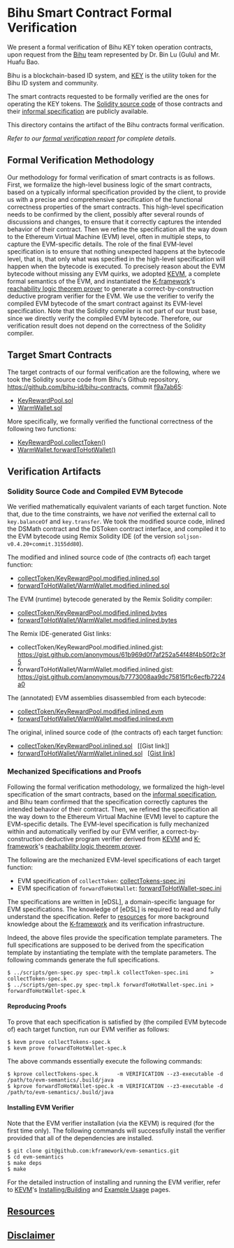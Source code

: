 # Bihu Smart Contract Formal Verification

We present a formal verification of Bihu KEY token operation contracts, upon request from the [Bihu] team represented by Dr. Bin Lu (Gulu) and Mr. Huafu Bao.

Bihu is a blockchain-based ID system, and [KEY] is the utility token for the Bihu ID system and community.

The smart contracts requested to be formally verified are the ones for operating the KEY tokens.
The [Solidity source code][src] of those contracts and their [informal specification] are publicly available.

This directory contains the artifact of the Bihu contracts formal verification.

*Refer to our [formal verification report] for complete details.*

## Formal Verification Methodology

Our methodology for formal verification of smart contracts is as follows.  First, we formalize the high-level business logic of the smart contracts, based on a typically informal specification provided by the client, to provide us with a precise and comprehensive specification of the functional correctness properties of the smart contracts.  This high-level specification needs to be confirmed by the client, possibly after several rounds of discussions and changes, to ensure that it correctly captures the intended behavior of their contract.  Then we refine the specification all the way down to the Ethereum Virtual Machine (EVM) level, often in multiple steps, to capture the EVM-specific details.  The role of the final EVM-level specification is to ensure that nothing unexpected happens at the bytecode level, that is, that only what was specified in the high-level specification will happen when the bytecode is executed.  To precisely reason about the EVM bytecode without missing any EVM quirks, we adopted [KEVM], a complete formal semantics of the EVM, and instantiated the [K-framework]'s [reachability logic theorem prover] to generate a correct-by-construction deductive program verifier for the EVM.  We use the verifier to verify the compiled EVM bytecode of the smart contract against its EVM-level specification.  Note that the Solidity compiler is not part of our trust base, since we directly verify the compiled EVM bytecode.  Therefore, our verification result does not depend on the correctness of the Solidity compiler.

## Target Smart Contracts

The target contracts of our formal verification are the following, where we took the Solidity source code from Bihu's Github repository, https://github.com/bihu-id/bihu-contracts, commit [f9a7ab65](https://github.com/bihu-id/bihu-contracts/tree/f9a7ab65181cc204332e17df30406612d5d350ef/src):

* [KeyRewardPool.sol](https://github.com/bihu-id/bihu-contracts/blob/f9a7ab65181cc204332e17df30406612d5d350ef/src/KeyRewardPool.sol)
* [WarmWallet.sol](https://github.com/bihu-id/bihu-contracts/blob/f9a7ab65181cc204332e17df30406612d5d350ef/src/WarmWallet.sol)

More specifically, we formally verified the functional correctness of the following two functions:

* [KeyRewardPool.collectToken()](https://github.com/bihu-id/bihu-contracts/blob/f9a7ab65181cc204332e17df30406612d5d350ef/src/KeyRewardPool.sol#L50-L85)
* [WarmWallet.forwardToHotWallet()](https://github.com/bihu-id/bihu-contracts/blob/f9a7ab65181cc204332e17df30406612d5d350ef/src/WarmWallet.sol#L69-L81)

## Verification Artifacts

### Solidity Source Code and Compiled EVM Bytecode

We verified mathematically equivalent variants of each target function.
Note that, due to the time constraints, we have *not* verified the external call to `key.balanceOf` and `key.transfer`.
We took the modified source code, inlined the DSMath contract and the DSToken contract interface, and compiled it to the EVM bytecode using Remix Solidity IDE (of the version `soljson-v0.4.20+commit.3155dd80`).

The modified and inlined source code of (the contracts of) each target function:

* [collectToken/KeyRewardPool.modified.inlined.sol](collectToken/KeyRewardPool.modified.inlined.sol)
* [forwardToHotWallet/WarmWallet.modified.inlined.sol](forwardToHotWallet/WarmWallet.modified.inlined.sol)

The EVM (runtime) bytecode generated by the Remix Solidity compiler:

* [collectToken/KeyRewardPool.modified.inlined.bytes](collectToken/KeyRewardPool.modified.inlined.bytes)
* [forwardToHotWallet/WarmWallet.modified.inlined.bytes](forwardToHotWallet/WarmWallet.modified.inlined.bytes)

The Remix IDE-generated Gist links:

* collectToken/KeyRewardPool.modified.inlined.gist: https://gist.github.com/anonymous/61b969d0f7af252a54f48f4b50f2c3f5
* forwardToHotWallet/WarmWallet.modified.inlined.gist: https://gist.github.com/anonymous/b7773008aa9dc75815f1c6ecfb7224a0

The (annotated) EVM assemblies disassembled from each bytecode:

* [collectToken/KeyRewardPool.modified.inlined.evm](collectToken/KeyRewardPool.modified.inlined.evm)
* [forwardToHotWallet/WarmWallet.modified.inlined.evm](forwardToHotWallet/WarmWallet.modified.inlined.evm)

The original, inlined source code of (the contracts of) each target function:

* [collectToken/KeyRewardPool.inlined.sol](collectToken/KeyRewardPool.inlined.sol) &nbsp; [[Gist link]]
* [forwardToHotWallet/WarmWallet.inlined.sol](forwardToHotWallet/WarmWallet.inlined.sol) &nbsp; [[Gist link](https://gist.github.com/anonymous/c95f67810dff2af73b240c78aab4e3b9)]

### Mechanized Specifications and Proofs

Following the formal verification methodology, we formalized the high-level specification of the smart contracts, based on the [informal specification], and Bihu team confirmed that the specification correctly captures the intended behavior of their contract.
Then, we refined the specification all the way down to the Ethereum Virtual Machine (EVM) level to capture the EVM-specific details.
The EVM-level specification is fully mechanized within and automatically verified by our EVM verifier, a correct-by-construction deductive program verifier derived from [KEVM] and [K-framework]'s [reachability logic theorem prover].

The following are the mechanized EVM-level specifications of each target function:

* EVM specification of `collectToken`: [collectTokens-spec.ini]
* EVM specification of `forwardToHotWallet`: [forwardToHotWallet-spec.ini]

The specifications are written in [eDSL], a domain-specific language for EVM specifications. The knowledge of [eDSL] is required to read and fully understand the specification. Refer to [resources] for more background knowledge about the [K-framework] and its verification infrastructure.

Indeed, the above files provide the specification template parameters. The full specifications are supposed to be derived from the specification template by instantiating the template with the template parameters. The following commands generate the full specifications.

```
$ ../scripts/gen-spec.py spec-tmpl.k collectToken-spec.ini       > collectToken-spec.k
$ ../scripts/gen-spec.py spec-tmpl.k forwardToHotWallet-spec.ini > forwardToHotWallet-spec.k
```

#### Reproducing Proofs

To prove that each specification is satisfied by (the compiled EVM bytecode of) each target function, run our EVM verifier as follows:

```
$ kevm prove collectTokens-spec.k
$ kevm prove forwardToHotWallet-spec.k
```

The above commands essentially execute the following commands:

```
$ kprove collectTokens-spec.k      -m VERIFICATION --z3-executable -d /path/to/evm-semantics/.build/java
$ kprove forwardToHotWallet-spec.k -m VERIFICATION --z3-executable -d /path/to/evm-semantics/.build/java
```

#### Installing EVM Verifier

Note that the EVM verifier installation (via the KEVM) is required (for the first time only). The following commands will successfully install the verifier provided that all of the dependencies are installed.

```
$ git clone git@github.com:kframework/evm-semantics.git
$ cd evm-semantics
$ make deps
$ make
```

For the detailed instruction of installing and running the EVM verifier, refer to [KEVM]'s [Installing/Building](https://github.com/kframework/evm-semantics/blob/master/README.md#installingbuilding) and [Example Usage](https://github.com/kframework/evm-semantics/blob/master/README.md#example-usage) pages.


## [Resources](../README.md#resources)

## [Disclaimer](../README.md#disclaimer)


[Bihu]: <https://bihu.com/>
[KEY]: <https://etherscan.io/address/0x4cd988afbad37289baaf53c13e98e2bd46aaea8c#code>
[formal verification methodology]: <methodology.md>
[KEVM]: <https://github.com/kframework/evm-semantics>
[K-framework]: <http://www.kframework.org>
[reachability logic theorem prover]: <http://fsl.cs.illinois.edu/index.php/Semantics-Based_Program_Verifiers_for_All_Languages>
[collectTokens-spec.ini]: <collectTokens-spec.ini>
[forwardToHotWallet-spec.ini]: <forwardToHotWallet-spec.ini>
[informal specification]: <https://docs.google.com/document/d/1-PilHhInQxGod7FZNbtfv2bbgV1045ROT5TO3WLhDOE>
[src]: <https://github.com/bihu-id/bihu-contracts/tree/f9a7ab65181cc204332e17df30406612d5d350ef/src>
[formal verification report]: <bihu-contracts-verification-report.pdf>
[resources]: <../README.md#resources>

